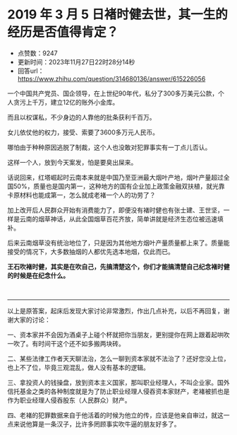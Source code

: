 # 2019 年 3 月 5 日褚时健去世，其一生的经历是否值得肯定？
- 点赞数：9247
- 更新时间：2023年11月27日22时28分14秒
- 回答url：https://www.zhihu.com/question/314680136/answer/615226056
<body>
 <p data-pid="Eg20A1o7">一个中国共产党员、国企领导，在上世纪90年代，私分了300多万美元公款，个人贪污上千万，建立12亿的账外小金库。</p>
 <p data-pid="rp_LSXff">而且以权谋私，不少身边的人靠他的批条获利千百万。</p>
 <p data-pid="duj6uC7h">女儿依仗他的权力，接受、索要了3600多万元人民币。</p>
 <p data-pid="-1Y9QRTY">哪怕由于种种原因逃脱了制裁，这个人也没敢对犯罪事实有一丁点儿否认。</p>
 <p data-pid="ZVROqmVX">这样一个人，放到今天案发，怕是要臭出屎来。</p>
 <p data-pid="S8Au-OFZ">话说回来，红塔崛起时云南本来就是中国乃至亚洲最大烟叶产地，烟叶产量超过全国50%，质量也是国内第一，这种地方的国有企业加上政策金融双扶植，就光靠卡原材料也能成第一，怎么就成老褚一个人的功劳了？</p>
 <p data-pid="maR5J4uf">加上改开后人民群众开始有消费能力了，即便没有褚时健也有张士建、王世坚，一样是云南的烟草神话，从此全国烟草百花齐放，简单讲就是经济生态位被迅速填补。</p>
 <p data-pid="HmVtj9rf">后来云南烟草没有统治地位了，只是因为其他地方烟叶产量质量都上来了。质量能接受的情况下，大多数抽烟的人都优先选本地烟，仅此而已。</p>
 <p data-pid="F-egaHPm"><b>王石吹褚时健，其实是在吹自己，先搞清楚这个，你们才能搞清楚自己纪念褚时健的时候是在纪念什么。</b></p>
 <p class="ztext-empty-paragraph"><br></p>
 <hr>
 <p data-pid="bbLH25p1">以上是原答案，起床后发现大家讨论非常激烈，作出几点补充，以后不再回复，谢谢大家的讨论：</p>
 <p data-pid="HvHAivSH">一、资本家并不会因为酒桌子上碰个杯就把你当朋友，更别提你在网上跟着起哄吹一吹了。有时间干这个还不如多搬两块砖。</p>
 <p data-pid="TMUyJATU">二、某些法律工作者天天聊法治，怎么一聊到资本家就不法治了？还好您没上位，也上不了位，毕竟三观混乱，做人没有基本的逻辑。</p>
 <p data-pid="-SMqZB1l">三、拿投资人的钱操盘，放到资本主义国家，那叫职业经理人，不叫企业家。国外信托基金之类的各种制度就是为了防止职业经理人侵吞资本家财产，老褚被抓也是作为职业经理人侵吞股东（人民群众）财产。</p>
 <p data-pid="fyzoyCGr">四、老褚的犯罪数据来自于他活着的时候为他立的传，应该是他亲自审过，就这一点来说他算是一条汉子，比许多罔顾事实吹牛逼的朋友好多了。</p>
</body>